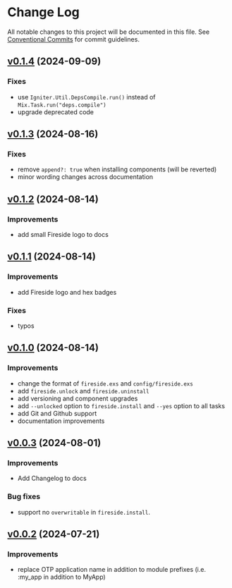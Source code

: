 # Change Log

All notable changes to this project will be documented in this file.
See [Conventional Commits](Https://conventionalcommits.org) for commit guidelines.

<!-- changelog -->
## [v0.1.4](https://github.com/ibarakaiev/fireside/compare/v0.1.3...v0.1.4) (2024-09-09)

### Fixes
- use `Igniter.Util.DepsCompile.run()` instead of `Mix.Task.run("deps.compile")`
- upgrade deprecated code

## [v0.1.3](https://github.com/ibarakaiev/fireside/compare/v0.1.2...v0.1.3) (2024-08-16)

### Fixes
- remove `append?: true` when installing components (will be reverted)
- minor wording changes across documentation

## [v0.1.2](https://github.com/ibarakaiev/fireside/compare/v0.1.1...v0.1.2) (2024-08-14)

### Improvements
- add small Fireside logo to docs

## [v0.1.1](https://github.com/ibarakaiev/fireside/compare/v0.1.0...v0.1.1) (2024-08-14)

### Improvements
- add Fireside logo and hex badges

### Fixes
- typos

## [v0.1.0](https://github.com/ibarakaiev/fireside/compare/v0.0.3...v0.1.0) (2024-08-14)

### Improvements

- change the format of `fireside.exs` and `config/fireside.exs`
- add `fireside.unlock` and `fireside.uninstall`
- add versioning and component upgrades
- add `--unlocked` option to `fireside.install` and `--yes` option to all tasks
- add Git and Github support
- documentation improvements

## [v0.0.3](https://github.com/ibarakaiev/fireside/compare/v0.0.2...v0.0.3) (2024-08-01)

### Improvements

- Add Changelog to docs

### Bug fixes

- support no `overwritable` in `fireside.install`.

## [v0.0.2](https://github.com/ibarakaiev/fireside/compare/v0.0.1...v0.0.2) (2024-07-21)

### Improvements

- replace OTP application name in addition to module prefixes
  (i.e. :my_app in addition to MyApp)
